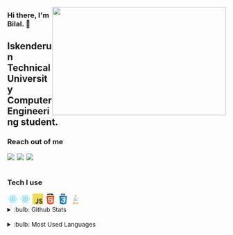 <img src="https://media.giphy.com/media/kMM3vtBEgSsLu/giphy.gif" 
align="right" width="400" height="250">

### Hi there, I'm Bilal. :wave:

## Iskenderun Technical University Computer Engineering student.

<!-- <font>
while(alive){
        
    eat();
    sleep();
    code();
} </font> -->


### Reach out of me

[<img  width="22" src="https://unpkg.com/simple-icons@v8/icons/instagram.svg" align="left" />][instagram]
[<img  width="22" src="https://unpkg.com/simple-icons@v8/icons/linkedin.svg" align="left" />][linkedin]
[<img  width="22" src="https://unpkg.com/simple-icons@v8/icons/twitter.svg" align="left" />][twitter]
<br>
<br>

### Tech I use 
<img src="https://raw.githubusercontent.com/github/explore/80688e429a7d4ef2fca1e82350fe8e3517d3494d/topics/react/react.png" width="25" height="25">
<img src="https://raw.githubusercontent.com/github/explore/80688e429a7d4ef2fca1e82350fe8e3517d3494d/topics/react-native/react-native.png" width="25" height="25">
<img src="https://raw.githubusercontent.com/github/explore/80688e429a7d4ef2fca1e82350fe8e3517d3494d/topics/javascript/javascript.png" width="25" height="25">
<img src="https://raw.githubusercontent.com/github/explore/80688e429a7d4ef2fca1e82350fe8e3517d3494d/topics/html/html.png" width="25" height="25">
<img src="https://raw.githubusercontent.com/github/explore/80688e429a7d4ef2fca1e82350fe8e3517d3494d/topics/css/css.png" width="25" height="25">
<img src="https://raw.githubusercontent.com/github/explore/80688e429a7d4ef2fca1e82350fe8e3517d3494d/topics/java/java.png" width="25" height="25">

<br>

<details>
<summary>:bulb: Github Stats</summary>
<img src="https://github-readme-stats.vercel.app/api?username=bilalseen&theme=radical">
</details>

<br>

<details>
<summary>:bulb: Most Used Languages</summary>
<img src="https://github-readme-stats.vercel.app/api/top-langs/?username=bilalseen&layout=compact">
</details>



[instagram]: https://www.instagram.com/bilalseen_/

[linkedin]: https://www.linkedin.com/in/bilalseen/

[twitter]: [https://twitter.com/bilalsen2010](https://twitter.com/bilalsen2010)




